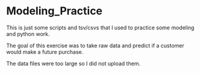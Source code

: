 # Modeling_Practice
This is just some scripts and tsv/csvs that I used to practice some modeling and python work.

The goal of this exercise was to take raw data and predict if a customer would make a future purchase.

The data files were too large so I did not upload them.
